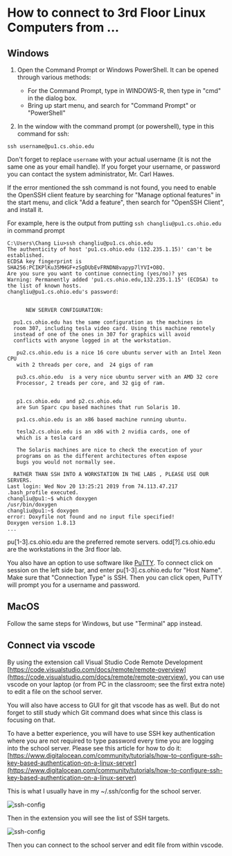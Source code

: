 # How to connect to 3rd Floor Linux Computers from ...

## Windows

1. Open the Command Prompt or Windows PowerShell. It can be opened through various methods:
   - For the Command Prompt, type in WINDOWS-R, then type in "cmd" in the dialog box.
   - Bring up start menu, and search for "Command Prompt" or "PowerShell"

2. In the window with the command prompt (or powershell), type in this command for ssh:

```console
ssh username@pu1.cs.ohio.edu
```

Don't forget to replace `username` with your actual username (it is not the same one as your email handle). If you forget your username, or password you can contact the system administrator, Mr. Carl Hawes.

If the error mentioned the ssh command is not found, you need to enable the OpenSSH client feature by searching for "Manage optional features" in the start menu,
and click "Add a feature", then search for "OpenSSH Client", and install it.

For example, here is the output from putting `ssh changliu@pu1.cs.ohio.edu` in command prompt

```console
C:\Users\Chang Liu>ssh changliu@pu1.cs.ohio.edu
The authenticity of host 'pu1.cs.ohio.edu (132.235.1.15)' can't be established.
ECDSA key fingerprint is SHA256:PCIKPlKu35MHGF+zSgDUbEvFRNDN8vapyp7lYVI+O8Q.
Are you sure you want to continue connecting (yes/no)? yes
Warning: Permanently added 'pu1.cs.ohio.edu,132.235.1.15' (ECDSA) to the list of known hosts.
changliu@pu1.cs.ohio.edu's password:


      NEW SERVER CONFIGURATION:

  pu1.cs.ohio.edu has the same configuration as the machines in
  room 307, including tesla video card. Using this machine remotely
  instead of one of the ones in 307 for graphics will avoid
  conflicts with anyone logged in at the workstation.

   pu2.cs.ohio.edu is a nice 16 core ubuntu server with an Intel Xeon CPU
   with 2 threads per core, and  24 gigs of ram

   pu3.cs.ohio.edu  is a very nice ubuntu server with an AMD 32 core
   Processor, 2 treads per core, and 32 gig of ram.


   p1.cs.ohio.edu  and p2.cs.ohio.edu
   are Sun Sparc cpu based machines that run Solaris 10.

   px1.cs.ohio.edu is an x86 based machine running ubuntu.

   tesla2.cs.ohio.edu is an x86 with 2 nvidia cards, one of
   which is a tesla card

   The Solaris machines are nice to check the execution of your
   programs on as the different architectures often expose
   bugs you would not normally see.

  RATHER THAN SSH INTO A WORKSTATION IN THE LABS , PLEASE USE OUR SERVERS.
Last login: Wed Nov 20 13:25:21 2019 from 74.113.47.217
.bash_profile executed.
changliu@pu1:~$ which doxygen
/usr/bin/doxygen
changliu@pu1:~$ doxygen
error: Doxyfile not found and no input file specified!
Doxygen version 1.8.13
...
```
pu[1-3].cs.ohio.edu are the preferred remote servers. odd[?].cs.ohio.edu are the workstations in the 3rd floor lab.

You also have an option to use software like [PuTTY](https://www.putty.org/). To connect click on session on the left side bar, and enter pu[1-3].cs.ohio.edu for "Host Name". Make sure that "Connection Type" is SSH. Then you can click open, PuTTY will prompt you for a username and password.

## MacOS

Follow the same steps for Windows, but use "Terminal" app instead.

## Connect via vscode

By using the extension call Visual Studio Code Remote Development [https://code.visualstudio.com/docs/remote/remote-overview](https://code.visualstudio.com/docs/remote/remote-overview), you can use vscode on your laptop (or from PC in the classroom; see the first extra note) to edit a file on the school server.

You will also have access to GUI for git that vscode has as well. But do not forget to still study which Git command does what since this class is focusing on that.

To have a better experience, you will have to use SSH key authentication where you are not required to type password every time you are logging into the school server. Please see this article for how to do it: [https://www.digitalocean.com/community/tutorials/how-to-configure-ssh-key-based-authentication-on-a-linux-server](https://www.digitalocean.com/community/tutorials/how-to-configure-ssh-key-based-authentication-on-a-linux-server)

This is what I usually have in my ~/.ssh/config for the school server.

![ssh-config](../.github/images/ssh-config.png)

Then in the extension you will see the list of SSH targets.

![ssh-config](../.github/images/ssh-targets-list.png)

Then you can connect to the school server and edit file from within vscode.
